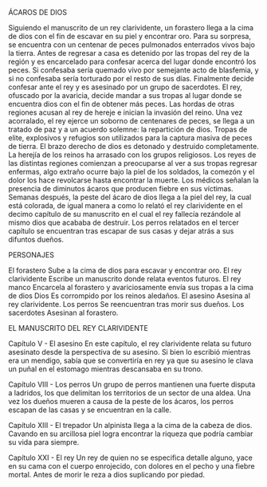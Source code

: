 ÁCAROS DE DIOS

Siguiendo el manuscrito de un rey clarividente, un forastero llega a la cima de dios con el fin de escavar en su piel y encontrar oro. 
Para su sorpresa, se encuentra con un centenar de peces pulmonados enterrados vivos bajo la tierra. Antes de regresar a casa es detenido 
por las tropas del rey de la región y es encarcelado para confesar acerca del lugar donde encontró los peces. Si confesaba sería quemado 
vivo por semejante acto de blasfemia, y si no confesaba sería torturado por el resto de sus días. Finalmente decide confesar ante el rey 
y es asesinado por un grupo de sacerdotes. El rey, ofuscado por la avaricia, decide mandar a sus tropas al lugar donde se encuentra dios 
con el fin de obtener más peces. Las hordas de otras regiones acusan al rey de hereje e inician la invasión del reino. Una vez 
acorralado, el rey ejerce un soborno de centenares de peces, se llega a un tratado de paz y a un acuerdo solemne: la repartición de dios. 
Tropas de elite, explosivos y refugios son utilizados para la captura masiva de peces de tierra. El brazo derecho de dios es detonado y 
destruido completamente. La herejía de los reinos ha arrasado con los grupos religiosos. Los reyes de las distintas regiones comienzan 
a preocuparse al ver a sus tropas regresar enfermas, algo extraño ocurre bajo la piel de los soldados, la comezón y el dolor los hace 
revolcarse hasta encontrar la muerte. Los médicos señalan la presencia de diminutos ácaros que producen fiebre en sus víctimas. Semanas 
después, la peste del ácaro de dios llega a la piel del rey, la cual está colorada, de igual manera a como lo relató el rey clarividente 
en el decimo capítulo de su manuscrito en el cual el rey fallecía rezándole al mismo dios que acababa de destruir. Los perros relatados 
en el tercer capítulo se encuentran tras escapar de sus casas y dejar atrás a sus difuntos dueños.







PERSONAJES

El forastero
Sube a la cima de dios para escavar y encontrar oro.
El rey clarividente
	Escribe un manuscrito donde relata eventos futuros.
El rey manco
	Encarcela al forastero y avariciosamente envía sus tropas a la cima de dios
Dios
	Es corrompido por los reinos aledaños.
El asesino
	Asesina al rey clarividente.
Los perros
	Se reencuentran tras morir sus dueños. 
Los sacerdotes
	Asesinan al forastero.








EL MANUSCRITO DEL REY CLARIVIDENTE

Capítulo V - El asesino
En este capítulo, el rey clarividente relata su futuro asesinato desde la perspectiva de su asesino. 
Si bien lo escribió mientras era un mendigo, sabía que se convertiría en rey ya que su asesino le clava 
un puñal en el estomago mientras descansaba en su trono.

Capítulo VIII - Los perros
Un grupo de perros mantienen una fuerte disputa a ladridos, los que delimitan los territorios de un sector 
de una aldea. Una vez los dueños mueren a causa de la peste de los ácaros, los perros escapan de las casas 
y se encuentran en la calle.

Capítulo XIII - El trepador 
Un alpinista llega a la cima de la cabeza de dios. Cavando en su arcillosa piel logra encontrar la riqueza 
que podría cambiar su vida para siempre.

Capítulo XXI - El rey
Un rey de quien no se especifica detalle alguno, yace en su cama con el cuerpo enrojecido, con dolores en 
el pecho y una fiebre mortal. Antes de morir le reza a dios suplicando por piedad.


 

